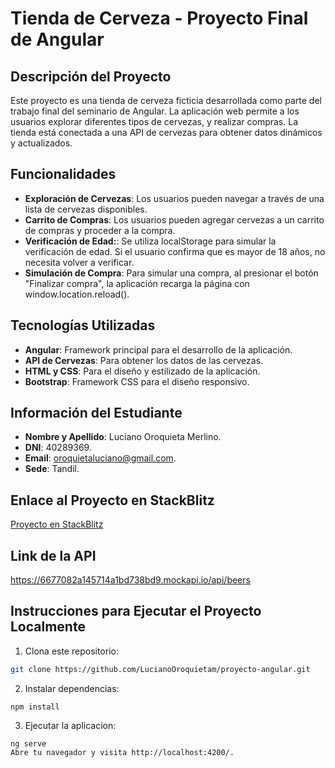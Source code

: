# Tienda de Cerveza - Proyecto Final de Angular

## Descripción del Proyecto

Este proyecto es una tienda de cerveza ficticia desarrollada como parte del trabajo final del seminario de Angular. La aplicación web permite a los usuarios explorar diferentes tipos de cervezas, y realizar compras. 
La tienda está conectada a una API de cervezas para obtener datos dinámicos y actualizados.

## Funcionalidades

- **Exploración de Cervezas**: Los usuarios pueden navegar a través de una lista de cervezas disponibles.
- **Carrito de Compras**: Los usuarios pueden agregar cervezas a un carrito de compras y proceder a la compra.
- **Verificación de Edad:**: Se utiliza localStorage para simular la verificación de edad. Si el usuario confirma que es mayor de 18 años, no necesita volver a verificar.
- **Simulación de Compra**: Para simular una compra, al presionar el botón "Finalizar compra", la aplicación recarga la página con window.location.reload().

## Tecnologías Utilizadas

- **Angular**: Framework principal para el desarrollo de la aplicación.
- **API de Cervezas**: Para obtener los datos de las cervezas.
- **HTML y CSS**: Para el diseño y estilizado de la aplicación.
- **Bootstrap**: Framework CSS para el diseño responsivo.

## Información del Estudiante

- **Nombre y Apellido**: Luciano Oroquieta Merlino.
- **DNI**: 40289369.
- **Email**: oroquietaluciano@gmail.com.
- **Sede**: Tandil.

## Enlace al Proyecto en StackBlitz

[Proyecto en StackBlitz](https://stackblitz.com/~/github.com/LucianoOroquietam/proyecto-angular)

## Link de la API
https://6677082a145714a1bd738bd9.mockapi.io/api/beers

## Instrucciones para Ejecutar el Proyecto Localmente

1. Clona este repositorio:
 ```bash
git clone https://github.com/LucianoOroquietam/proyecto-angular.git
 ```
2. Instalar dependencias:
 ```npm
npm install
```
3. Ejecutar la aplicacion:
```ng
ng serve
Abre tu navegador y visita http://localhost:4200/.
```


